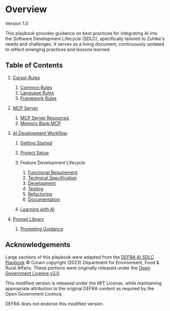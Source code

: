 # Overview
Version 1.0

This playbook provides guidance on best practices for integrating AI into the Software Development Lifecycle (SDLC), specifically tailored to Zuhlke's needs and challenges. It serves as a living document, continuously updated to reflect emerging practices and lessons learned.

## Table of Contents

1. [Cursor Rules](cursor-rules/README.md)

    1. [Common Rules](cursor-rules/common/README.md)
    2. [Language Rules](cursor-rules/languages/README.md)
    3. [Framework Rules](cursor-rules/frameworks/README.md)

2. [MCP Server](mcp-server/README.md)

    1. [MCP Server Resources](mcp-server/mcp-server-resources.md)
    2. [Memory Bank MCP](mcp-server/memory-bank.md)

3. [AI Development Workflow](workflow/README.md)

    1. [Getting Started](workflow/01-getting-started.md)
    2. [Project Setup](workflow/02-project-setup.md)
    3. Feature Development Lifecycle

        1. [Functional Requirement](workflow/03-functional-requirement.md)
        2. [Technical Specification](workflow/04-technical-specification.md)
        3. [Development](workflow/05-development.md)
        4. [Testing](workflow/06-testing.md)
        5. [Refactoring](workflow/07-refactoring.md)
        6. [Documentation](workflow/08-documentation.md)

    4. [Learning with AI](workflow/09-learning.md)

4. [Prompt Library](prompt-library/README.md)

    1. [Prompting Guidance](prompt-library/prompting-guidance.md)

## Acknowledgements

Large sections of this playbook were adapted from the
[DEFRA AI SDLC Playbook](https://github.com/DEFRA/defra-ai-sdlc)
© Crown copyright (2023) Department for Environment, Food & Rural Affairs.
These portions were originally released under the
[Open Government Licence v3.0](http://www.nationalarchives.gov.uk/doc/open-government-licence/version/3/).

This modified version is released under the MIT License, while maintaining appropriate attribution
to the original DEFRA content as required by the Open Government Licence.

DEFRA does not endorse this modified version.
